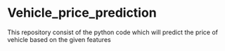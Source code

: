 # Vehicle_price_prediction
This repository consist of the python code which will predict the price of vehicle based on the given features
